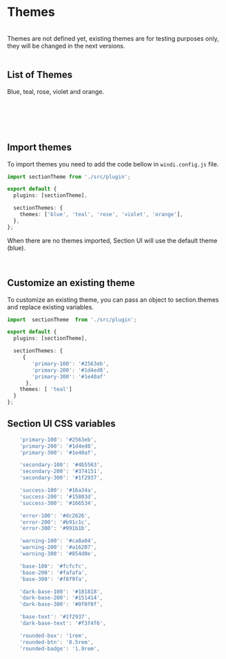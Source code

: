# Themes

<br />

<div class='bg-error-200/10 rounded-$rounded-btn p-5 text-error-200'>
    Themes are not defined yet, existing themes are for testing purposes only, they will be changed in the next versions.
</div>

<br />

## List of Themes

Blue, teal, rose, violet and orange.

<br />


<br /> <br />

## Import themes

To import themes you need to add the code bellow in <code>windi.config.js</code> file.

```ts
import sectionTheme from './src/plugin';

export default {
  plugins: [sectionTheme],

  sectionThemes: {
    themes: ['blue', 'teal', 'rose', 'violet', 'orange'],
  },
};
```

When there are no themes imported, Section UI will use the default theme (blue).

<br />

## Customize an existing theme

To customize an existing theme, you can pass an object to section.themes and replace existing variables.

```ts
import  sectionTheme  from './src/plugin';

export default {
  plugins: [sectionTheme],

  sectionThemes: {
     {
        'primary-100': '#2563eb',
        'primary-200': '#1d4ed8',
        'primary-300': '#1e40af'
      },
    themes: [ 'teal']
  }
};

```

## Section UI  CSS variables

```ts
    'primary-100': '#2563eb',
    'primary-200': '#1d4ed8',
    'primary-300': '#1e40af',

    'secondary-100': '#4b5563',
    'secondary-200': '#374151',
    'secondary-300': '#1f2937',

    'success-100': '#16a34a',
    'success-200': '#15803d',
    'success-300': '#166534',

    'error-100': '#dc2626',
    'error-200': '#b91c1c',
    'error-300': '#991b1b',

    'warning-100': '#ca8a04',
    'warning-200': '#a16207',
    'warning-300': '#854d0e',

    'base-100': '#fcfcfc',
    'base-200': '#fafafa',
    'base-300': '#f8f9fa',

    'dark-base-100': '#181818',
    'dark-base-200': '#151414',
    'dark-base-300': '#0f0f0f',

    'base-text': '#1f2937',
    'dark-base-text': '#f3f4f6',

    'rounded-box': '1rem',
    'rounded-btn': '0.5rem',
    'rounded-badge': '1.9rem',
```

